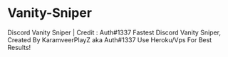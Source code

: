 # Vanity-Sniper
Discord Vanity Sniper | Credit : Auth#1337
Fastest Discord Vanity Sniper, Created By KaramveerPlayZ aka Auth#1337 Use Heroku/Vps For Best Results!

